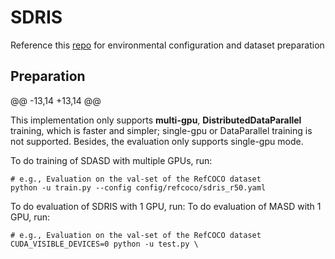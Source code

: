 # SDRIS

Reference this [repo](https://github.com/DerrickWang005/CRIS.pytorch) for environmental configuration and dataset preparation

## Preparation

@@ -13,14 +13,14 @@

This implementation only supports **multi-gpu**, **DistributedDataParallel** training, which is faster and simpler; single-gpu or DataParallel training is not supported. Besides, the evaluation only supports single-gpu mode.

To do training of SDASD with multiple GPUs, run:

```
# e.g., Evaluation on the val-set of the RefCOCO dataset
python -u train.py --config config/refcoco/sdris_r50.yaml
```

To do evaluation of SDRIS with 1 GPU, run:
To do evaluation of MASD with 1 GPU, run:
```
# e.g., Evaluation on the val-set of the RefCOCO dataset
CUDA_VISIBLE_DEVICES=0 python -u test.py \
